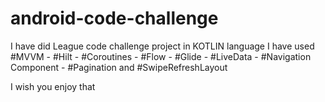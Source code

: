 # android-code-challenge
I have did League code challenge project in KOTLIN language 
I have used #MVVM - #Hilt - #Coroutines - #Flow - #Glide - #LiveData - #Navigation Component - #Pagination and #SwipeRefreshLayout

I wish you enjoy that
